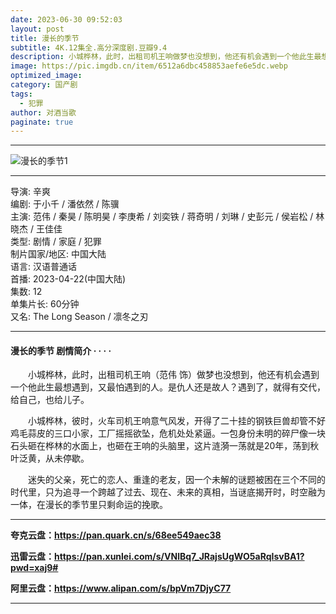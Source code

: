 ```yaml
---
date: 2023-06-30 09:52:03
layout: post
title: 漫长的季节
subtitle: 4K.12集全.高分深度剧.豆瓣9.4
description: 小城桦林，此时，出租司机王响做梦也没想到，他还有机会遇到一个他此生最想遇到，又最怕遇到的人。是仇人还是故人？遇到了，就得有交代，给自己，也给儿子....
image: https://pic.imgdb.cn/item/6512a6dbc458853aefe6e5dc.webp
optimized_image: 
category: 国产剧
tags:
  - 犯罪
author: 对酒当歌
paginate: true
---
```

---

![漫长的季节1](https://pic.imgdb.cn/item/6512a6e7c458853aefe6e85e.webp)

---

导演: 辛爽  
编剧: 于小千 / 潘依然 / 陈骥  
主演: 范伟 / 秦昊 / 陈明昊 / 李庚希 / 刘奕铁 / 蒋奇明 / 刘琳 / 史彭元 / 侯岩松 / 林晓杰 / 王佳佳  
类型: 剧情 / 家庭 / 犯罪  
制片国家/地区: 中国大陆  
语言: 汉语普通话  
首播: 2023-04-22(中国大陆)  
集数: 12  
单集片长: 60分钟  
又名: The Long Season / 凛冬之刃  

---

#### 漫长的季节 剧情简介 · · · ·

　　小城桦林，此时，出租司机王响（范伟 饰）做梦也没想到，他还有机会遇到一个他此生最想遇到，又最怕遇到的人。是仇人还是故人？遇到了，就得有交代，给自己，也给儿子。

　　小城桦林，彼时，火车司机王响意气风发，开得了二十挂的钢铁巨兽却管不好鸡毛蒜皮的三口小家，工厂摇摇欲坠，危机处处紧逼。一包身份未明的碎尸像一块石头砸在桦林的水面上，也砸在王响的头脑里，这片涟漪一荡就是20年，荡到秋叶泛黄，从未停歇。

　　迷失的父亲，死亡的恋人、重逢的老友，因一个未解的谜题被困在三个不同的时代里，只为追寻一个跨越了过去、现在、未来的真相，当谜底揭开时，时空融为一体，在漫长的季节里只剩命运的挽歌。

---

**夸克云盘：<https://pan.quark.cn/s/68ee549aec38>**

**迅雷云盘：<https://pan.xunlei.com/s/VNlBq7_JRajsUgWO5aRqIsvBA1?pwd=xaj9#>**

**阿里云盘：<https://www.alipan.com/s/bpVm7DjyC77>**

---

